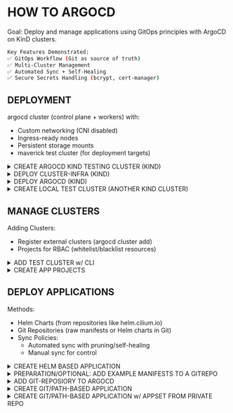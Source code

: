 # HOW TO ARGOCD

Goal: Deploy and manage applications using GitOps principles with ArgoCD on KinD clusters.

```bash
Key Features Demonstrated:
✅ GitOps Workflow (Git as source of truth)
✅ Multi-Cluster Management
✅ Automated Sync + Self-Healing
✅ Secure Secrets Handling (bcrypt, cert-manager)
```

## DEPLOYMENT

argocd cluster (control plane + workers) with:
* Custom networking (CNI disabled)
* Ingress-ready nodes
* Persistent storage mounts
* maverick test cluster (for deployment targets)

<details><summary>CREATE ARGOCD KIND TESTING CLUSTER (KIND)</summary>

```bash
cat <<EOF > argocd-cluster.yaml
---
kind: Cluster
apiVersion: kind.x-k8s.io/v1alpha4
networking:
  disableDefaultCNI: true
  kubeProxyMode: none
nodes:
  - role: control-plane
    image: kindest/node:v1.32.3
    kubeadmConfigPatches:
      - |
        kind: InitConfiguration
        nodeRegistration:
          kubeletExtraArgs:
            node-labels: "ingress-ready=true"
    extraPortMappings:
      - containerPort: 80
        hostPort: 80
        protocol: TCP
      - containerPort: 443
        hostPort: 443
        protocol: TCP
  - role: worker
    image: kindest/node:v1.32.3
    extraMounts:
      - hostPath: /mnt/data-node1  # Host directory to mount
        containerPath: /data       # Mount path inside the KinD node
  - role: worker
    image: kindest/node:v1.32.3
    extraMounts:
      - hostPath: /mnt/data-node2  # Host directory to mount
        containerPath: /data       # Mount path inside the KinD node
  - role: worker
    image: kindest/node:v1.32.3
    extraMounts:
      - hostPath: /mnt/data-node3  # Host directory to mount
        containerPath: /data       # Mount path inside the KinD node
EOF

mkdir -p ~/.kube || true
sudo systemctl restart containerd
kind create cluster --name argocd --config argocd-cluster.yaml --kubeconfig ~/.kube/kind-argocd
```

</details>

<details><summary>DEPLOY CLUSTER-INFRA (KIND)</summary>

Helmfile-based:
* Installs Cilium (CNI), Ingress-Nginx, and Cert-Manager
* Automated retry logic (helmfile apply/sync)

```bash
cat <<EOF > cluster-infra.yaml
---
helmDefaults:
  verify: false
  wait: true
  timeout: 600
  recreatePods: false
  force: true

helmfiles:
  - path: git::https://github.com/stuttgart-things/helm.git@infra/cilium.yaml
    values:
      - config: kind
      - configureLB: true
      - ipRangeStart: 172.18.250.0
      - ipRangeEnd: 172.18.250.50
      - clusterName: argocd

  - path: git::https://github.com/stuttgart-things/helm.git@infra/ingress-nginx.yaml
    values:
      - enableHostPort: true

  - path: git::https://github.com/stuttgart-things/helm.git@infra/cert-manager.yaml
    values:
      - config: selfsigned
EOF

export KUBECONFIG=~/.kube/kind-argocd
export HELMFILE_CACHE_HOME=/tmp/helmfile-cacher/argocd

helmfile init --force

for cmd in apply sync; do
  for i in {1..8}; do
    helmfile -f cluster-infra.yaml $cmd && break
    [ $i -eq 8 ] && exit 1
    sleep 15
  done
done

# CHECK FOR NGINX (INGRESS) NOT FOUND PAGE
sleep 30 && curl $(hostname -f)
```

</details>

<details><summary>DEPLOY ARGOCD (KIND)</summary>

Customized Deployment:
* Secure admin password (bcrypt-hashed)
* Ingress configured with Let's Encrypt/cert-manager
* Self-signed certs for local development

```bash
# OUTPUT INGRESS DOMAIN
export KUBECONFIG=~/.kube/kind-argocd

DOMAIN=$(echo $(kubectl get nodes -o json | jq -r '.items[] | select(.metadata.labels."ingress-ready" == "true") | .status.addresses[] | select(.type == "InternalIP") | .address').nip.io)
echo ${DOMAIN}

# GENERATE PASSWORD (CHANGE Test2025! IF YOU LIKE)
sudo apt -y install apache2-utils

# GEN PW HASES
adminPassword=$(htpasswd -nbBC 10 "" 'Test2025!' | tr -d ':\n')
adminPasswordMTime=$(echo $(date +%FT%T%Z))

cat <<EOF > argocd.yaml
---
helmfiles:
  - path: git::https://github.com/stuttgart-things/helm.git@apps/argocd.yaml
    values:
      - namespace: argocd
      - clusterIssuer: selfsigned
      - issuerKind: cluster-issuer
      - hostname: argocd
      - domain: ${DOMAIN}
      - ingressClassName: nginx
      - adminPassword: ${adminPassword}
      - adminPasswordMTime: ${adminPasswordMTime}
      - enableAvp: false
EOF

export KUBECONFIG=~/.kube/kind-argocd
helmfile template -f argocd.yaml # RENDER ONLY
helmfile apply -f argocd.yaml # APPLY HELMFILE
until kubectl wait --for=condition=Ready --all pods -n argocd --timeout=0s >/dev/null 2>&1; do gum spin --title "Waiting for ArgoCD pods..." -- sleep 5; done

kubectl get po -n argocd
kubectl get ing -n argocd

# ADD LOCALHOST ENTRY
echo ADD THIS TO YOUR LAPTOPS HOSTS FILE!
echo $(hostname -I | awk '{print $1}') argocd.${DOMAIN}
```

</details>

<details><summary>CREATE LOCAL TEST CLUSTER (ANOTHER KIND CLUSTER)</summary>

```bash
LOCAL_IP=$(hostname -I | awk '{print $1}')
HOST_PORT=$(echo $(( RANDOM % (36443 - 30000 + 1) + 30000 )))

cat <<EOF > test-cluster.yaml
---
kind: Cluster
apiVersion: kind.x-k8s.io/v1alpha4
networking:
  apiServerAddress: ${LOCAL_IP}
  disableDefaultCNI: true
  kubeProxyMode: none
nodes:
  - role: control-plane
    image: kindest/node:v1.32.3
    extraPortMappings:
      - containerPort: 6443
        hostPort: ${HOST_PORT}
        protocol: TCP
  - role: worker
    image: kindest/node:v1.32.3
    extraMounts:
      - hostPath: /mnt/data-node1  # Host directory to mount
        containerPath: /data       # Mount path inside the KinD node
EOF

sudo sysctl fs.inotify.max_user_watches=524288
sudo sysctl fs.inotify.max_user_instances=512
kind create cluster --name maverick --config test-cluster.yaml --kubeconfig ~/.kube/kind-maverick

# REPLACE IP IN KUBECONFIG
sed -i "s|server: https://0\.0\.0\.0:|server: https://$LOCAL_IP:|g" ~/.kube/kind-maverick
kubectl get nodes --kubeconfig ~/.kube/kind-maverick
```

</details>

## MANAGE CLUSTERS

Adding Clusters:
* Register external clusters (argocd cluster add)
* Projects for RBAC (whitelist/blacklist resources)

<details><summary>ADD TEST CLUSTER w/ CLI</summary>

### LOGIN w/ CLI

```bash
export KUBECONFIG=~/.kube/kind-argocd
DOMAIN=$(echo $(kubectl get nodes -o json | jq -r '.items[] | select(.metadata.labels."ingress-ready" == "true") | .status.addresses[] | select(.type == "InternalIP") | .address').nip.io)
argocd login argocd.${DOMAIN}:443 --insecure
```

### ADD TEST CLUSTER

```bash
export KUBECONFIG=~/.kube/kind-maverick
argocd cluster add $(kubectl config current-context) --name maverick --grpc-web
```

</details>


<details><summary>CREATE APP PROJECTS</summary>

Needed for:
* Team Isolation – Different teams (frontend/backend) have their own projects.
* Security & Compliance – Restrict deployments to certain namespaces/clusters.
* Deployment Scheduling – Block deployments during maintenance windows.
* Multi-Cluster Management – Deploy the same app to different regions.

### PROJECT FOR TEST CLUSTER (ALL PRIVILIDGES)

```bash
# CREATE APP PROJECT FOR TEST CLUSTER

CLUSTER_NAME=maverick
export KUBECONFIG=~/.kube/kind-maverick
SERVER_URL=$(awk '/server:/ {print $2}' ${KUBECONFIG})

cat <<EOF > test-cluster-project.yaml
apiVersion: argoproj.io/v1alpha1
kind: AppProject
metadata:
  name: ${CLUSTER_NAME}
  namespace: argocd
spec:
  clusterResourceBlacklist:
    - group: ""
      kind: ""
  clusterResourceWhitelist:
    - group: '*'
      kind: '*'
  description: ${CLUSTER_NAME} cluster
  destinations:
    - name: ${CLUSTER_NAME}
      namespace: '*'
      server: ${SERVER_URL}
  namespaceResourceBlacklist:
    - group: ""
      kind: ""
  namespaceResourceWhitelist:
    - group: '*'
      kind: '*'
  sourceRepos:
    - '*'
EOF

# APPLY TO ARGOCD
export KUBECONFIG=~/.kube/kind-argocd
kubectl apply -f test-cluster-project.yaml
```

VERIFY-STEPS:
* CHECK ARGOCD GUI FOR PROJECT EXISTENCE

FOLLOW-UP-STEPS:
* ADD A PROJECT w/ THE NAME in-cluster (WITH ALL PRIVILEGES) FOR THE LOCAL/ARGOCD CLUSTER
* ADD IN-CLUSTER AND MAVERICK TO A NEWLY CREATED APP PROJECT (WITH ALL PRIVILEGES) WITH THE NAME all-clusters

</details>

## DEPLOY APPLICATIONS

Methods:
* Helm Charts (from repositories like helm.cilium.io)
* Git Repositories (raw manifests or Helm charts in Git)
* Sync Policies:
  * Automated sync with pruning/self-healing
  * Manual sync for control

<details><summary>CREATE HELM BASED APPLICATION</summary>

### DEPLOY CILIUM

```bash
# SET TESTING CLUSTER INFORMATION
CLUSTER_NAME=maverick
export KUBECONFIG=~/.kube/kind-maverick
SERVER_URL=$(awk '/server:/ {print $2}' ${KUBECONFIG})

# CREATE APPLICATION
export KUBECONFIG=~/.kube/kind-argocd

kubectl apply -f - <<EOF
---
apiVersion: argoproj.io/v1alpha1
kind: Application
metadata:
  name: cilium
  namespace: argocd
spec:
  destination:
    name: ''
    namespace: kube-system
    server: ${SERVER_URL}
  source:
    path: ''
    repoURL: https://helm.cilium.io
    targetRevision: 1.17.2
    chart: cilium
    helm:
      values: |
        autoDirectNodeRoutes: true
        devices:
        - eth0
        - net0
        externalIPs:
          enabled: true
        ipv4NativeRoutingCIDR: 10.244.0.0/16
        k8sServiceHost: maverick-control-plane
        k8sServicePort: 6443
        kubeProxyReplacement: true
        l2announcements:
          enabled: true
          leaseDuration: 3s
          leaseRenewDeadline: 1s
          leaseRetryPeriod: 500ms
        operator:
          replicas: 1
        routingMode: native
  sources: []
  project: ${CLUSTER_NAME}
  syncPolicy:
    syncOptions:
      - CreateNamespace=false
    automated: null
EOF
```

### DEPLOY CERT-MANAGER

```bash
# SET TESTING CLUSTER INFORMATION
CLUSTER_NAME=maverick
export KUBECONFIG=~/.kube/kind-maverick
SERVER_URL=$(awk '/server:/ {print $2}' ${KUBECONFIG})

# CREATE APPLICATION
export KUBECONFIG=~/.kube/kind-argocd

kubectl apply -f - <<EOF
---
apiVersion: argoproj.io/v1alpha1
kind: Application
metadata:
  name: cert-manager
  namespace: argocd
spec:
  destination:
    name: ''
    namespace: cert-manager
    server: ${SERVER_URL}
  source:
    path: ''
    repoURL: https://charts.jetstack.io
    targetRevision: v1.17.1
    chart: cert-manager
    helm:
      values: |
        crds:
          enabled: true
  sources: []
  project: ${CLUSTER_NAME}
  syncPolicy:
    syncOptions:
      - CreateNamespace=true
    automated:
      prune: true       # Delete resources when removed from Git
      selfHeal: true   # Automatically revert manual changes
      allowEmpty: false # Prevent sync when manifests are empty
EOF
```

VERIFY-STEPS:
* CHECK ARGOCD GUI FOR APPLICATION STATE AND SYNC APP MANUALY
* CHECK w/ KUBECONFIG APPLICATION STATE ON ARGOCD CLUSTER (kubectl get application -n argocd)
* CHECK w/ KUBECONFIG APPLICATION STATE ON TESTING CLUSTER (kubectl get po -n vault)

FOLLOW-UP-STEPS:
* DELETE APP WITH GUI
* ADD APP WITH GUI (INSERT MANIFEST), UPDATE SYNC POLICY TO AUOTMATIC
* DEPLOY APP IN-CLUSTER

</details>

<details><summary>PREPARATION/OPTIONAL: ADD EXAMPLE MANIFESTS TO A GITREPO</summary>

PREPARATION-STEPS:
* CREATE PERSONAL GIT REPO (SCM YOUR CHOICE)
* CLONE REPO TO LOCAL

```bash
cd <REPO-DIR>
mkdir nginx

cat <<EOF > nginx/manifests.yaml
---
apiVersion: apps/v1
kind: Deployment
metadata:
  name: nginx-deployment
  labels:
    app: nginx
spec:
  replicas: 2
  selector:
    matchLabels:
      app: nginx
  template:
    metadata:
      labels:
        app: nginx
    spec:
      containers:
        - name: nginx
          image: nginx:latest
          ports:
            - containerPort: 80
---
apiVersion: v1
kind: Service
metadata:
  name: nginx-service
spec:
  selector:
    app: nginx
  ports:
    - protocol: TCP
      port: 80
      targetPort: 80
  type: ClusterIP  # Change to NodePort or LoadBalancer if needed
EOF
```

FOLLOW-UP-STEPS:
* COMMIT FOLDER TO YOUR REPO/BRANCH

</details>

<details><summary>ADD GIT-REPOSIORY TO ARGOCD</summary>

```bash
# CREATE APPLICATION
export KUBECONFIG=~/.kube/kind-argocd

kubectl apply -f - <<EOF
apiVersion: v1
stringData:
  password: "" # BASIC TOKEN IF REPO NOT PUBLIC
  project: maverick # EXAMPLE - CHANGE TO YOURS
  type: git
  url: https://github.com/stuttgart-things/helm.git # EXAMPLE - CHANGE TO YOURS
  username: "" # USERNAME IF REPO NOT PUBLIC
kind: Secret
metadata:
  annotations:
    managed-by: argocd.argoproj.io
  labels:
    argocd.argoproj.io/secret-type: repository
  name: repo-helm  # EXAMPLE - CHANGE TO YOURS
  namespace: argocd
type: Opaque
EOF
```

FOLLOW-UP-STEPS:
* CHECK ON ARGOCD GUI FOR GIT-REPOSITORY

</details>

<details><summary>CREATE GIT/PATH-BASED APPLICATION</summary>

```bash
# CREATE APPLICATION
export KUBECONFIG=~/.kube/kind-argocd

# PLEASE REPLACE THE DUMMY VALUES w/ YOUR REPO/PATH/PROJECT/NAMESPACE

kubectl apply -f - <<EOF
---
apiVersion: argoproj.io/v1alpha1
kind: Application
metadata:
  name: deployment-tekton-pipelines # EXAMPLE - CHANGE TO YOURS
  namespace: argocd
spec:
  destination:
    name: ''
    namespace: tekton-pipelines # EXAMPLE - CHANGE TO YOURS
    server: 'https://kubernetes.default.svc' # EXAMPLE - CHANGE TO YOURS
  source:
    path: apps/tekton # EXAMPLE - CHANGE TO YOURS
    repoURL: 'https://github.com/stuttgart-things/tekton.git' # EXAMPLE - CHANGE TO YOURS
    targetRevision: HEAD # EXAMPLE - CHANGE TO YOURS
    directory:
      recurse: true
  sources: []
  project: default # EXAMPLE - CHANGE TO YOURS
  syncPolicy:
    automated:
      prune: true
      selfHeal: false
EOF
```

VERIFY-STEPS:
* CHECK ARGOCD GUI FOR APPLICATION STATE AND SYNC APP MANUALY
* CHECK w/ KUBECONFIG APPLICATION STATE ON ARGOCD CLUSTER (kubectl get application -n argocd)
* CHECK w/ KUBECONFIG APPLICATION STATE ON TESTING CLUSTER (kubectl get po -n <NAMESPACEXY>)

FOLLOW-UP-STEPS:
* UPDATE APP IN GIT AND SEE WHAT HAPPENS :-)

</details>

<details><summary>CREATE GIT/PATH-BASED APPLICATION w/ APPSET FROM PRIVATE REPO</summary>

#### CREATE PRIVATE REPO - PLEASE REPLACE THE DUMMY VALUES w/ YOUR REPO/PATH/PROJECT/NAMESPACE/CREDENTIALS

```bash
export KUBECONFIG=~/.kube/kind-argocd
kubectl apply -f - <<EOF
---
apiVersion: v1
stringData:
  password: ""
  project: default # EXAMPLE - CHANGE TO YOURS
  type: git
  url: https://github.com/stuttgart-things/stuttgart-things.git
  username: ""
kind: Secret
metadata:
  annotations:
    managed-by: argocd.argoproj.io
  labels:
    argocd.argoproj.io/secret-type: repository
  name: stuttgart-things # EXAMPLE - CHANGE TO YOURS
  namespace: argocd
type: Opaque
EOF
```

#### CREATE APPLICATION FOR APPSET

```bash
export KUBECONFIG=~/.kube/kind-argocd
kubectl apply -f - <<EOF
---
apiVersion: argoproj.io/v1alpha1
kind: Application
metadata:
  name: apps-configuration
  namespace: argocd
spec:
  destination:
    name: in-cluster # EXAMPLE - CHANGE TO YOURS
    namespace: argocd
  source:
    path: clusters/kind/machinery/apps # EXAMPLE - CHANGE TO YOURS
    repoURL: 'https://github.com/stuttgart-things/stuttgart-things.git'
    targetRevision: HEAD
    directory:
      recurse: true
  sources: []
  project: in-cluster # EXAMPLE - CHANGE TO YOURS
  syncPolicy:
    automated:
      prune: true
      selfHeal: false
EOF
```

#### CREATE APPSET 

```bash
export KUBECONFIG=~/.kube/kind-argocd

cat <<EOF > apps-appset.yaml
---
apiVersion: argoproj.io/v1alpha1
kind: ApplicationSet
metadata:
  name: apps
  namespace: argocd
spec:
  goTemplate: true
  goTemplateOptions: ["missingkey=error"]
  generators:
  - list:
      elements:
        - app: crossplane
          project: in-cluster
          namespace: crossplane-system
          targetRevision: 1.19.0
          repoURL: https://charts.crossplane.io/stable
          destination: in-cluster
          appValues: |
            ---
            args:
              - '--debug'
              - '--enable-usages'
              - '--enable-external-secret-stores'
            provider:
              packages:
                - xpkg.upbound.io/crossplane-contrib/provider-helm:v0.20.4
                - xpkg.upbound.io/crossplane-contrib/provider-kubernetes:v0.17.1
  template:
    metadata:
      name: '{{ .app }}-{{ .destination }}'
    spec:
      project: '{{ .project }}'
      source:
        repoURL: '{{ .repoURL }}'
        chart: '{{ .app }}'
        targetRevision: '{{ .targetRevision }}'
        helm:
          releaseName: '{{ .app }}-{{ .project }}'
          values: |
            {{ .appValues }}
          skipCrds: false
      destination:
        name: '{{ .destination }}'
        namespace: '{{ .namespace }}'
      syncPolicy:
        syncOptions:
          - CreateNamespace=true
        automated:
          prune: true
          selfHeal: true
EOF

# COMMIT TO GIT
```

</details>




<!---
<details><summary>ADD HELM REPOSIORIES</summary>

```bash

```

</details>

## APPLICATIONS

<details><summary>GIT-SOURCE</summary>

```bash

```

</details>

<details><summary>HELM-REPO-SOURCE</summary>

```bash

```

</details>

<details><summary>KUSTOMIZE</summary>

```bash

```

</details>
-->
